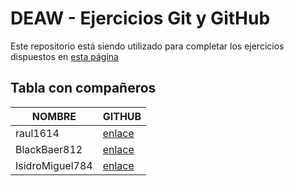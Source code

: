 # DEAW - Ejercicios Git y GitHub
Este repositorio está siendo utilizado para completar los ejercicios dispuestos en [esta página](https://raul-profesor.github.io/DEAW/P5.1/)

## Tabla con compañeros
| NOMBRE         | GITHUB                                       |
| -------------- | -------------------------------------------- |
| raul1614       | [enlace](https://github.com/raul1641)        |
| BlackBaer812   | [enlace](https://github.com/BlackBaer812)    |
| IsidroMiguel784| [enlace](https://github.com/IsidroMiguel784) |